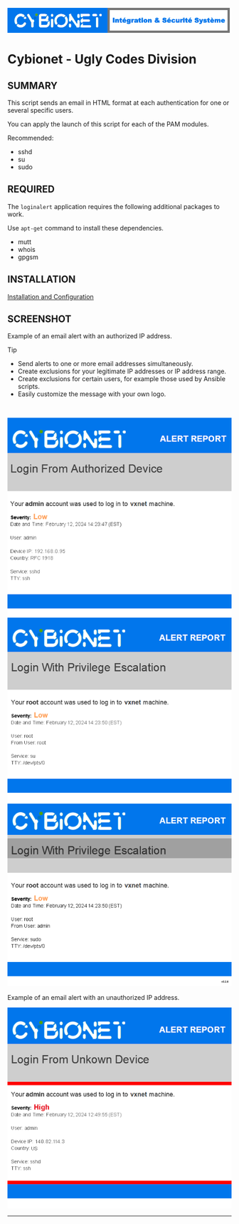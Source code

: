 ![alt text][logo]

# Cybionet - Ugly Codes Division

## SUMMARY

This script sends an email in HTML format at each authentication for one or several specific users.

You can apply the launch of this script for each of the PAM modules.

Recommended:
 - sshd
 - su
 - sudo


## REQUIRED

The `loginalert` application requires the following additional packages to work.

 Use `apt-get` command to install these dependencies.
 - mutt
 - whois
 - gpgsm


## INSTALLATION

[Installation and Configuration](INSTALL.md) 


## SCREENSHOT

Example of an email alert with an authorized IP address.

> [!TIP]
> - Send alerts to one or more email addresses simultaneously.
> - Create exclusions for your legitimate IP addresses or IP address range.
> - Create exclusions for certain users, for example those used by Ansible scripts.
> - Easily customize the message with your own logo.

<br>

![Email Alert Authorized](./md/LASSHOK.png "Email Alert Authorized for SSH")
![Email Alert Authorized](./md/LASUOK.png "Email Alert Authorized for SU")
![Email Alert Authorized](./md/LASUDOOK.png "Email Alert Authorized for SUDO")

Example of an email alert with an unauthorized IP address.

![Email Alert Unauthorized](./md/LASSHNOK.png "Email Alert Unauthorized for SSH")

---
[logo]: ./md/logo.png "Cybionet"
